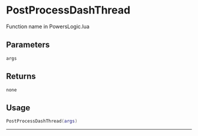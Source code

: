# PostProcessDashThread
Function name in PowersLogic.lua
## Parameters
`args`
## Returns
`none`
## Usage
```lua
PostProcessDashThread(args)
```
---
